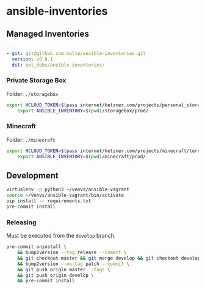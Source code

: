 # ansible-inventories

## Managed Inventories

```yaml
---
- git: git@github.com:nolte/ansible-inventories.git
  version: v0.0.1
  dst: ext_debs/ansible-inventories/
```

### Private Storage Box

Folder: ``./storagebox``

```bash
export HCLOUD_TOKEN=$(pass internet/hetzner.com/projects/personal_storage/token) && \
    export ANSIBLE_INVENTORY=$(pwd)/storagebox/prod/
```

### Minecraft

Folder: ``./minecraft``

```bash
export HCLOUD_TOKEN=$(pass internet/hetzner.com/projects/minecraft/terraform-token) && \
    export ANSIBLE_INVENTORY=$(pwd)/minecraft/prod/
```

## Development

```bash
virtualenv -p python3 ~/venvs/ansible-vagrant
source ~/venvs/ansible-vagrant/bin/activate
pip install -r requirements.txt
pre-commit install
```

### Releasing

Must be executed from the ``develop`` branch.

```bash
pre-commit uninstall \
    && bump2version --tag release --commit \
    && git checkout master && git merge develop && git checkout develop \
    && bump2version --no-tag patch --commit \
    && git push origin master --tags \
    && git push origin develop \
    && pre-commit install
```
